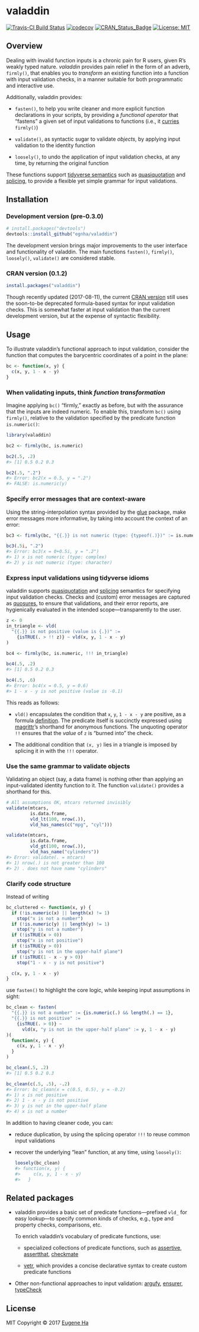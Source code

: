 
<!-- README.md is generated from README.Rmd. Please edit that file -->
valaddin
========

[![Travis-CI Build Status](https://travis-ci.org/egnha/valaddin.svg?branch=master)](https://travis-ci.org/egnha/valaddin) [![codecov](https://codecov.io/gh/egnha/valaddin/branch/master/graph/badge.svg)](https://codecov.io/gh/egnha/valaddin/) [![CRAN\_Status\_Badge](http://www.r-pkg.org/badges/version/valaddin)](https://cran.r-project.org/package=valaddin) [![License: MIT](https://img.shields.io/badge/License-MIT-yellow.svg)](https://opensource.org/licenses/MIT)

Overview
--------

Dealing with invalid function inputs is a chronic pain for R users, given R’s weakly typed nature. *valaddin* provides pain relief in the form of an adverb, `firmly()`, that enables you to *transform* an existing function into a function with input validation checks, in a manner suitable for both programmatic and interactive use.

Additionally, valaddin provides:

-   `fasten()`, to help you write cleaner and more explicit function declarations in your scripts, by providing a *functional operator* that “fastens” a given set of input validations to functions (i.e., it [curries](https://en.wikipedia.org/wiki/Currying) `firmly()`)

-   `validate()`, as syntactic sugar to validate *objects*, by applying input validation to the identity function

-   `loosely()`, to undo the application of input validation checks, at any time, by returning the original function

These functions support [tidyverse semantics](https://rpubs.com/hadley/dplyr-programming) such as [quasiquotation](http://rlang.tidyverse.org/reference/quasiquotation.html) and [splicing](http://rlang.tidyverse.org/reference/quasiquotation.html), to provide a flexible yet simple grammar for input validations.

Installation
------------

### Development version (pre-0.3.0)

``` r
# install.packages("devtools")
devtools::install_github("egnha/valaddin")
```

The development version brings major improvements to the user interface and functionality of valaddin. The main functions `fasten()`, `firmly()`, `loosely()`, `validate()` are considered stable.

### CRAN version (0.1.2)

``` r
install.packages("valaddin")
```

Though recently updated (2017-08-11), the current [CRAN version](https://cran.r-project.org/package=valaddin) still uses the soon-to-be deprecated formula-based syntax for input validation checks. This is somewhat faster at input validation than the current development version, but at the expense of syntactic flexibility.

Usage
-----

To illustrate valaddin’s functional approach to input validation, consider the function that computes the barycentric coordinates of a point in the plane:

``` r
bc <- function(x, y) {
  c(x, y, 1 - x - y)
}
```

### When validating inputs, think *function transformation*

Imagine applying `bc()` “firmly,” exactly as before, but with the assurance that the inputs are indeed numeric. To enable this, transform `bc()` using `firmly()`, relative to the validation specified by the predicate function `is.numeric()`:

``` r
library(valaddin)

bc2 <- firmly(bc, is.numeric)

bc2(.5, .2)
#> [1] 0.5 0.2 0.3

bc2(.5, ".2")
#> Error: bc2(x = 0.5, y = ".2")
#> FALSE: is.numeric(y)
```

### Specify error messages that are context-aware

Using the string-interpolation syntax provided by the [glue](https://github.com/tidyverse/glue) package, make error messages more informative, by taking into account the context of an error:

``` r
bc3 <- firmly(bc, "{{.}} is not numeric (type: {typeof(.)})" := is.numeric)

bc3(.5i, ".2")
#> Error: bc3(x = 0+0.5i, y = ".2")
#> 1) x is not numeric (type: complex)
#> 2) y is not numeric (type: character)
```

### Express input validations using tidyverse idioms

valaddin supports [quasiquotation](http://rlang.tidyverse.org/reference/quasiquotation.html) and [splicing](http://rlang.tidyverse.org/reference/quasiquotation.html) semantics for specifying input validation checks. Checks and (custom) error messages are captured as [quosures](http://rlang.tidyverse.org/reference/quosure.html), to ensure that validations, and their error reports, are hygienically evaluated in the intended scope—transparently to the user.

``` r
z <- 0
in_triangle <- vld(
  "{{.}} is not positive (value is {.})" :=
    {isTRUE(. > !! z)} ~ vld(x, y, 1 - x - y)
)

bc4 <- firmly(bc, is.numeric, !!! in_triangle)

bc4(.5, .2)
#> [1] 0.5 0.2 0.3

bc4(.5, .6)
#> Error: bc4(x = 0.5, y = 0.6)
#> 1 - x - y is not positive (value is -0.1)
```

This reads as follows:

-   `vld()` encapsulates the condition that `x`, `y`, `1 - x - y` are positive, as a formula [definition](http://rlang.tidyverse.org/reference/quosures.html#details). The predicate itself is succinctly expressed using [magrittr](https://github.com/tidyverse/magrittr)’s shorthand for anonymous functions. The unquoting operator `!!` ensures that the *value* of `z` is “burned into” the check.

-   The additional condition that `(x, y)` lies in a triangle is imposed by splicing it in with the `!!!` operator.

### Use the same grammar to validate objects

Validating an object (say, a data frame) is nothing other than applying an input-validated identity function to it. The function `validate()` provides a shorthand for this.

``` r
# All assumptions OK, mtcars returned invisibly
validate(mtcars,
         is.data.frame,
         vld_lt(100, nrow(.)),
         vld_has_names(c("mpg", "cyl")))

validate(mtcars,
         is.data.frame,
         vld_gt(100, nrow(.)),
         vld_has_name("cylinders"))
#> Error: validate(. = mtcars)
#> 1) nrow(.) is not greater than 100
#> 2) . does not have name "cylinders"
```

### Clarify code structure

Instead of writing

``` r
bc_cluttered <- function(x, y) {
  if (!is.numeric(x) || length(x) != 1)
    stop("x is not a number")
  if (!is.numeric(y) || length(y) != 1)    
    stop("y is not a number")
  if (!isTRUE(x > 0))
    stop("x is not positive")
  if (!isTRUE(y > 0))
    stop("y is not in the upper-half plane")
  if (!isTRUE(1 - x - y > 0))
    stop("1 - x - y is not positive")

  c(x, y, 1 - x - y)
}
```

use `fasten()` to highlight the core logic, while keeping input assumptions in sight:

``` r
bc_clean <- fasten(
  "{{.}} is not a number" := {is.numeric(.) && length(.) == 1},
  "{{.}} is not positive" :=
    {isTRUE(. > 0)} ~
      vld(x, "y is not in the upper-half plane" := y, 1 - x - y)
)(
  function(x, y) {
    c(x, y, 1 - x - y)
  }
)

bc_clean(.5, .2)
#> [1] 0.5 0.2 0.3

bc_clean(c(.5, .5), -.2)
#> Error: bc_clean(x = c(0.5, 0.5), y = -0.2)
#> 1) x is not positive
#> 2) 1 - x - y is not positive
#> 3) y is not in the upper-half plane
#> 4) x is not a number
```

In addition to having cleaner code, you can:

-   reduce duplication, by using the splicing operator `!!!` to reuse common input validations

-   recover the underlying “lean” function, at any time, using `loosely()`:

    ``` r
    loosely(bc_clean)
    #> function(x, y) {
    #>     c(x, y, 1 - x - y)
    #>   }
    ```

Related packages
----------------

-   valaddin provides a basic set of predicate functions—prefixed `vld_` for easy lookup—to specify common kinds of checks, e.g., type and property checks, comparisons, etc.

    To enrich valaddin’s vocabulary of predicate functions, use:

    -   specialized collections of predicate functions, such as [assertive](https://bitbucket.org/richierocks/assertive), [assertthat](https://github.com/hadley/assertthat), [checkmate](https://github.com/mllg/checkmate)

    -   [vetr](https://github.com/brodieG/vetr), which provides a concise declarative syntax to create custom predicate functions

-   Other non-functional approaches to input validation: [argufy](https://github.com/gaborcsardi/argufy), [ensurer](https://github.com/smbache/ensurer), [typeCheck](https://github.com/jimhester/typeCheck)

License
-------

MIT Copyright © 2017 [Eugene Ha](https://github.com/egnha)
